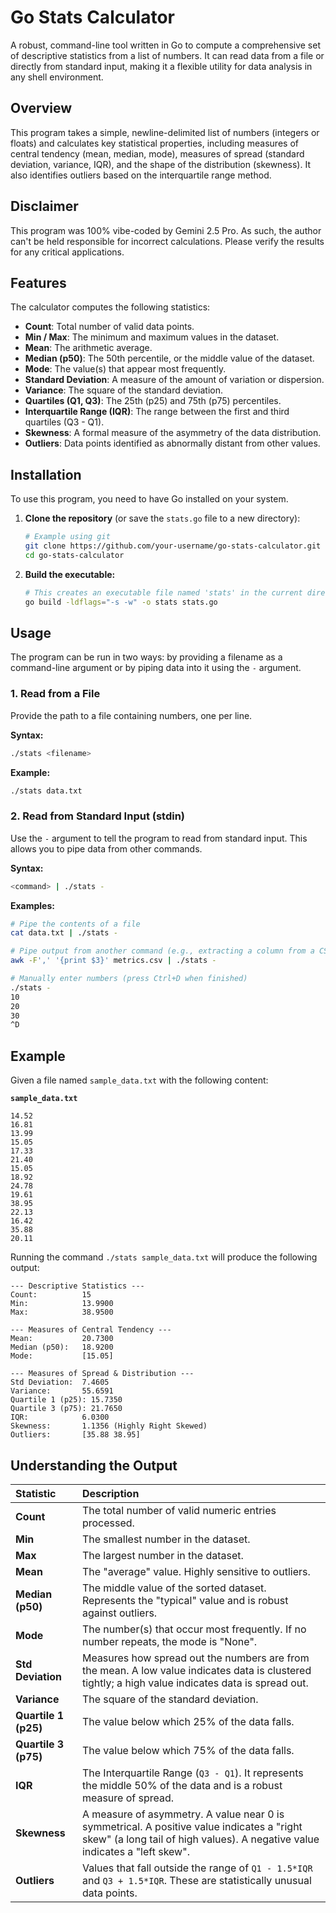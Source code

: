 # Go Stats Calculator

A robust, command-line tool written in Go to compute a comprehensive set of descriptive statistics from a list of numbers. It can read data from a file or directly from standard input, making it a flexible utility for data analysis in any shell environment.

## Overview

This program takes a simple, newline-delimited list of numbers (integers or floats) and calculates key statistical properties, including measures of central tendency (mean, median, mode), measures of spread (standard deviation, variance, IQR), and the shape of the distribution (skewness). It also identifies outliers based on the interquartile range method.

## Disclaimer

This program was 100% vibe-coded by Gemini 2.5 Pro. As such, the author can't be held responsible for incorrect calculations. Please verify the results for any critical applications.

## Features

The calculator computes the following statistics:

-   **Count**: Total number of valid data points.
-   **Min / Max**: The minimum and maximum values in the dataset.
-   **Mean**: The arithmetic average.
-   **Median (p50)**: The 50th percentile, or the middle value of the dataset.
-   **Mode**: The value(s) that appear most frequently.
-   **Standard Deviation**: A measure of the amount of variation or dispersion.
-   **Variance**: The square of the standard deviation.
-   **Quartiles (Q1, Q3)**: The 25th (p25) and 75th (p75) percentiles.
-   **Interquartile Range (IQR)**: The range between the first and third quartiles (Q3 - Q1).
-   **Skewness**: A formal measure of the asymmetry of the data distribution.
-   **Outliers**: Data points identified as abnormally distant from other values.

## Installation

To use this program, you need to have Go installed on your system.

1.  **Clone the repository** (or save the `stats.go` file to a new directory):
    ```bash
    # Example using git
    git clone https://github.com/your-username/go-stats-calculator.git
    cd go-stats-calculator
    ```

2.  **Build the executable:**
    ```bash
    # This creates an executable file named 'stats' in the current directory
    go build -ldflags="-s -w" -o stats stats.go
    ```

## Usage

The program can be run in two ways: by providing a filename as a command-line argument or by piping data into it using the `-` argument.

### 1. Read from a File

Provide the path to a file containing numbers, one per line.

**Syntax:**
```bash
./stats <filename>
```

**Example:**
```bash
./stats data.txt
```

### 2. Read from Standard Input (stdin)

Use the `-` argument to tell the program to read from standard input. This allows you to pipe data from other commands.

**Syntax:**
```bash
<command> | ./stats -
```

**Examples:**
```bash
# Pipe the contents of a file
cat data.txt | ./stats -

# Pipe output from another command (e.g., extracting a column from a CSV)
awk -F',' '{print $3}' metrics.csv | ./stats -

# Manually enter numbers (press Ctrl+D when finished)
./stats -
10
20
30
^D
```

## Example

Given a file named `sample_data.txt` with the following content:

**`sample_data.txt`**
```
14.52
16.81
13.99
15.05
17.33
21.40
15.05
18.92
24.78
19.61
38.95
22.13
16.42
35.88
20.11
```

Running the command `./stats sample_data.txt` will produce the following output:

```
--- Descriptive Statistics ---
Count:          15
Min:            13.9900
Max:            38.9500

--- Measures of Central Tendency ---
Mean:           20.7300
Median (p50):   18.9200
Mode:           [15.05]

--- Measures of Spread & Distribution ---
Std Deviation:  7.4605
Variance:       55.6591
Quartile 1 (p25): 15.7350
Quartile 3 (p75): 21.7650
IQR:            6.0300
Skewness:       1.1356 (Highly Right Skewed)
Outliers:       [35.88 38.95]
```

## Understanding the Output

| Statistic         | Description                                                                                                                                                                |
| :---------------- |:---------------------------------------------------------------------------------------------------------------------------------------------------------------------------|
| **Count**         | The total number of valid numeric entries processed.                                                                                                                       |
| **Min**           | The smallest number in the dataset.                                                                                                                                        |
| **Max**           | The largest number in the dataset.                                                                                                                                         |
| **Mean**          | The "average" value. Highly sensitive to outliers.                                                                                                                         |
| **Median (p50)**  | The middle value of the sorted dataset. Represents the "typical" value and is robust against outliers.                                                                     |
| **Mode**          | The number(s) that occur most frequently. If no number repeats, the mode is "None".                                                                                        |
| **Std Deviation** | Measures how spread out the numbers are from the mean. A low value indicates data is clustered tightly; a high value indicates data is spread out.                         |
| **Variance**      | The square of the standard deviation.                                                                                                                                      |
| **Quartile 1 (p25)** | The value below which 25% of the data falls.                                                                                                                            |
| **Quartile 3 (p75)** | The value below which 75% of the data falls.                                                                                                                            |
| **IQR**           | The Interquartile Range (`Q3 - Q1`). It represents the middle 50% of the data and is a robust measure of spread.                                                           |
| **Skewness**      | A measure of asymmetry. A value near 0 is symmetrical. A positive value indicates a "right skew" (a long tail of high values). A negative value indicates a "left skew".   |
| **Outliers**      | Values that fall outside the range of `Q1 - 1.5*IQR` and `Q3 + 1.5*IQR`. These are statistically unusual data points.                                                      |

